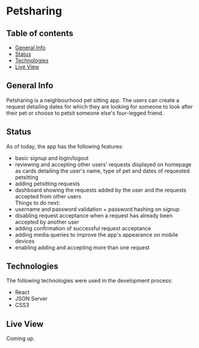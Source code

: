 # Petsharing

## Table of contents
* [General Info](#general-info)
* [Status](#status)
* [Technologies](#technologies)
* [Live View](#live-view)

## General Info
Petsharing is a neighbourhood pet sitting app. The users can create a request detailing dates for which they are looking for someone to look after their pet or choose to petsit someone else's four-legged friend.

## Status
As of today, the app has the following features:
* basic signup and login/logout
* reviewing and accepting other users' requests displayed on homepage as cards detailing the user's name, type of pet and dates of requested petsitting
* adding petsitting requests
* dashboard showing the requests added by the user and the requests accepted from other users\
Things to do next:
* username and password validation + password hashing on signup
* disabling request acceptance when a request has already been accepted by another user
* adding confirmation of successful request acceptance
* adding media queries to improve the app's appearance on mobile devices
* enabling adding and accepting more than one request

## Technologies
The following technologies were used in the development process:
* React
* JSON Server
* CSS3

## Live View
Coming up.